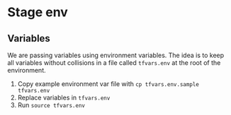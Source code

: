 # Stage env

## Variables

We are passing variables using environment variables. The idea is to keep all variables without collisions in a file called `tfvars.env` at the root of the environment.

1. Copy example environment var file with `cp tfvars.env.sample tfvars.env`
1. Replace variables in `tfvars.env`
1. Run `source tfvars.env`
